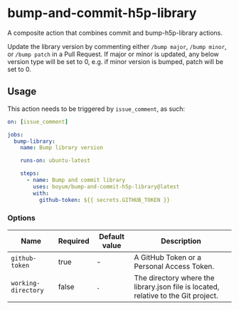 # bump-and-commit-h5p-library

A composite action that combines commit and bump-h5p-library actions.

Update the library version by commenting either `/bump major`, `/bump minor`, or `/bump patch` in a Pull Request. If major or minor is updated, any below version type will be set to 0, e.g. if minor version is bumped, patch will be set to 0.

## Usage

This action needs to be triggered by `issue_comment`, as such:

```yml
on: [issue_comment]

jobs:
  bump-library:
    name: Bump library version

    runs-on: ubuntu-latest

    steps:
      - name: Bump and commit library
        uses: boyum/bump-and-commit-h5p-library@latest
        with:
          github-token: ${{ secrets.GITHUB_TOKEN }}
```

### Options

| Name                | Required | Default value | Description                                                                        |
| ------------------- | -------- | ------------- | ---------------------------------------------------------------------------------- |
| `github-token`      | true     | -             | A GitHub Token or a Personal Access Token.                                         |
| `working-directory` | false    | `.`           | The directory where the library.json file is located, relative to the Git project. |

